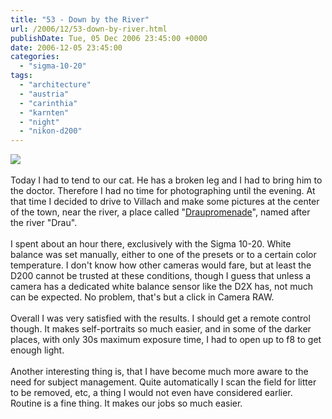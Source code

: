 ```yaml
---
title: "53 - Down by the River"
url: /2006/12/53-down-by-river.html
publishDate: Tue, 05 Dec 2006 23:45:00 +0000
date: 2006-12-05 23:45:00
categories: 
  - "sigma-10-20"
tags: 
  - "architecture"
  - "austria"
  - "carinthia"
  - "karnten"
  - "night"
  - "nikon-d200"
---
```

<a href="https://d25zfm9zpd7gm5.cloudfront.net/1200x1200/2006/20061205_185330_ps.jpg"><img src="https://d25zfm9zpd7gm5.cloudfront.net/0600x0600/2006/20061205_185330_ps.jpg"/></a><br/><br/>Today I had to tend to our cat. He has a broken leg and I had to bring him to the doctor. Therefore I had no time for photographing until the evening. At that time I decided to drive to Villach and make some pictures at the center of the town, near the river, a place called "<a href="http://maps.google.com/?ie=UTF8&om=1&z=17&ll=46.613948,13.850251&spn=0.007045,0.013239" target="_blank">Draupromenade</a>", named after the river "Drau".<br/><br/>I spent about an hour there, exclusively with the Sigma 10-20. White balance was set manually, either to one of the presets or to a certain color temperature. I don't know how other cameras would fare, but at least the D200 cannot be trusted at these conditions, though I guess that unless a camera has a dedicated white balance sensor like the D2X has, not much can be expected. No problem, that's but a click in Camera RAW.<br/><br/>Overall I was very satisfied with the results. I should get a remote control though. It makes self-portraits so much easier, and in some of the darker places, with only 30s maximum exposure time, I had to open up to f8 to get enough light.<br/><br/>Another interesting thing is, that I have become much more aware to the need for subject management. Quite automatically I scan the field for litter to be removed, etc, a thing I would not even have considered earlier. Routine is a fine thing. It makes our jobs so much easier.
